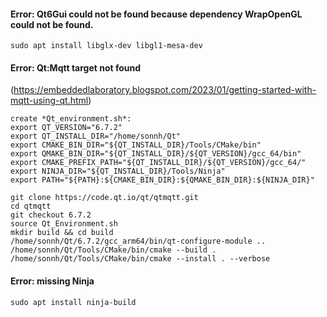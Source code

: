 #### Error: Qt6Gui could not be found because dependency WrapOpenGL could not be found. 
	sudo apt install libglx-dev libgl1-mesa-dev
	
#### Error: Qt:Mqtt target not found
(https://embeddedlaboratory.blogspot.com/2023/01/getting-started-with-mqtt-using-qt.html)


	create *Qt_environment.sh*:
	export QT_VERSION="6.7.2"
	export QT_INSTALL_DIR="/home/sonnh/Qt"
	export CMAKE_BIN_DIR="${QT_INSTALL_DIR}/Tools/CMake/bin"
	export QMAKE_BIN_DIR="${QT_INSTALL_DIR}/${QT_VERSION}/gcc_64/bin"
	export CMAKE_PREFIX_PATH="${QT_INSTALL_DIR}/${QT_VERSION}/gcc_64/"
	export NINJA_DIR="${QT_INSTALL_DIR}/Tools/Ninja"
	export PATH="${PATH}:${CMAKE_BIN_DIR}:${QMAKE_BIN_DIR}:${NINJA_DIR}"
	
	git clone https://code.qt.io/qt/qtmqtt.git
	cd qtmqtt
	git checkout 6.7.2
	source Qt_Environment.sh 
	mkdir build && cd build
	/home/sonnh/Qt/6.7.2/gcc_arm64/bin/qt-configure-module ..
	/home/sonnh/Qt/Tools/CMake/bin/cmake --build .
	/home/sonnh/Qt/Tools/CMake/bin/cmake --install . --verbose


#### Error: missing Ninja
	sudo apt install ninja-build

